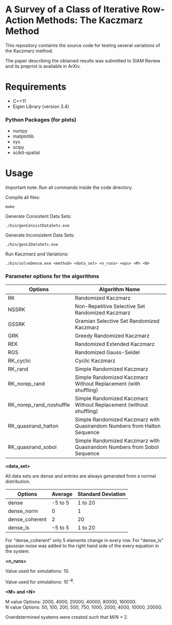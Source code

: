 # A Survey of a Class of Iterative Row-Action Methods: The Kaczmarz Method

This repository containts the source code for testing several variations of the Kaczmarz method.

The paper describing the obtained results was submitted to SIAM Review and its preprint is available in ArXiv.

# Requirements

* C++11
* Eigen Library (version 3.4)

### Python Packages (for plots)

* numpy
* matplotlib
* sys
* scipy
* scikit-spatial

# Usage

Important note: Run all commands inside the code directory.

Compile all files:

```
make
```

Generate Consistent Data Sets:

```
./bin/genConsistDataSets.exe
```

Generate Inconsistent Data Sets:

```
./bin/genLSDataSets.exe
```

Run Kaczmarz and Variations:

```
./bin/solveDense.exe <method> <data_set> <n_runs> <eps> <M> <N>
```

### Parameter options for the algorithms

__<method>__

Options  | Algorithm Name
------------- | -------------
RK  | Randomized Kaczmarz
NSSRK  | Non-Repetitive Selective Set Randomized Kaczmarz
GSSRK  | Gramian Selective Set Randomized Kaczmarz
GRK  | Greedy Randomized Kaczmarz
REK  | Randomized Extended Kaczmarz
RGS  | Randomized Gauss-Seidel
RK_cyclic  | Cyclic Kaczmarz
RK_rand  | Simple Randomized Kaczmarz
RK_norep_rand  | Simple Randomized Kaczmarz Without Replacement (with shuffling)
RK_norep_rand_noshuffle  | Simple Randomized Kaczmarz Without Replacement (without shuffling)
RK_quasirand_halton  | Simple Randomized Kaczmarz with Quasirandom Numbers from Halton Sequence
RK_quasirand_sobol  | Simple Randomized Kaczmarz with Quasirandom Numbers from Sobol Sequence

__<data_set>__

All data sets are dense and entries are always generated from a normal distribution.

Options  | Average | Standard Deviation
------------- | ------------- | -------------
dense  | -5 to 5 | 1 to 20
dense_norm  | 0 | 1
dense_coherent  | 2 | 20
dense_ls  | -5 to 5 | 1 to 20

For "dense_coherent" only 5 elements change in every row.
For "dense_ls" gaussian noise was added to the right hand side of the every equation in the system.

__<n_runs>__

Value used for simulations: 10.

__<eps>__

Value used for simulations: $10^{-8}$.

__\<M\> and \<N\>__

M value Options: 2000, 4000, 20000, 40000, 80000, 160000. <br />
N value Options: 50, 100, 200, 500, 750, 1000, 2000, 4000, 10000, 20000.

Overdetermined systems were created such that M/N > 2.
